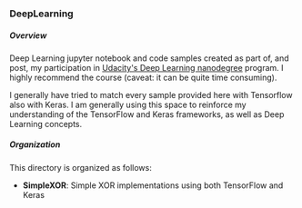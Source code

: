 ### DeepLearning

##### Overview
Deep Learning jupyter notebook and code samples created as part of, and post, my participation in [Udacity's Deep Learning nanodegree](https://www.udacity.com/course/deep-learning--ud730) program. I highly recommend the course (caveat: it can be quite time consuming). 

I generally have tried to match every sample provided here with Tensorflow also with Keras. I am generally using this space to reinforce my understanding of the TensorFlow and Keras frameworks, as well as Deep Learning concepts. 

##### Organization
This directory is organized as follows:
- **SimpleXOR**: Simple XOR implementations using both TensorFlow and Keras



